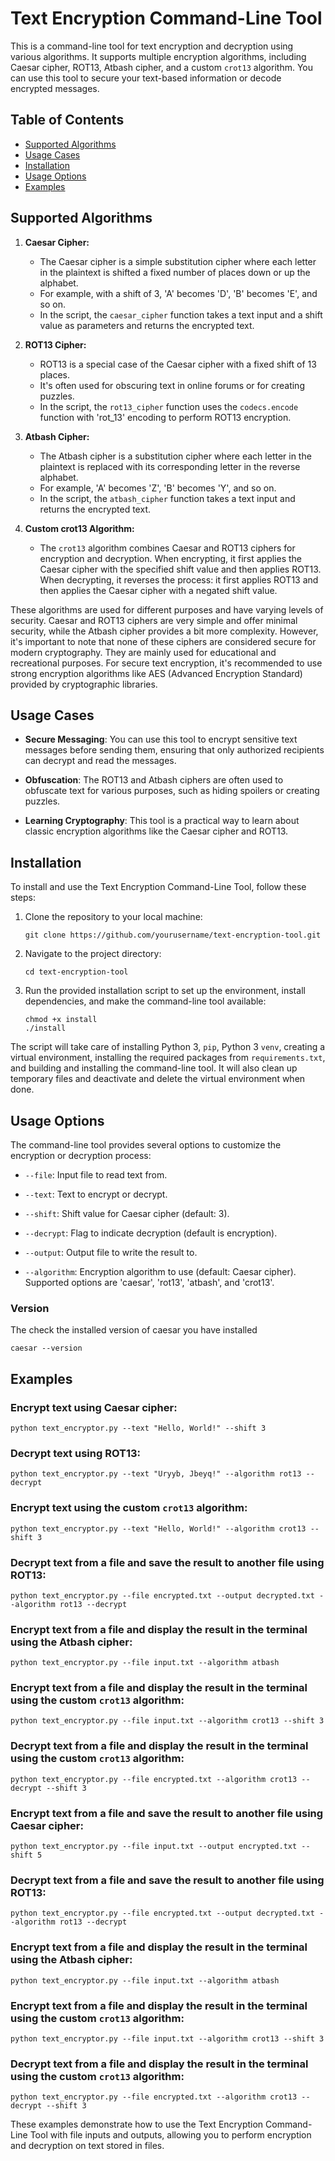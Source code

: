 # Text Encryption Command-Line Tool

This is a command-line tool for text encryption and decryption using various algorithms. It supports multiple encryption algorithms, including Caesar cipher, ROT13, Atbash cipher, and a custom `crot13` algorithm. You can use this tool to secure your text-based information or decode encrypted messages.

## Table of Contents

- [Supported Algorithms](#supported-algorithms)
- [Usage Cases](#usage-cases)
- [Installation](#installation)
- [Usage Options](#usage-options)
- [Examples](#examples)

## Supported Algorithms

1. **Caesar Cipher:**
   - The Caesar cipher is a simple substitution cipher where each letter in the plaintext is shifted a fixed number of places down or up the alphabet.
   - For example, with a shift of 3, 'A' becomes 'D', 'B' becomes 'E', and so on.
   - In the script, the `caesar_cipher` function takes a text input and a shift value as parameters and returns the encrypted text.

2. **ROT13 Cipher:**
   - ROT13 is a special case of the Caesar cipher with a fixed shift of 13 places.
   - It's often used for obscuring text in online forums or for creating puzzles.
   - In the script, the `rot13_cipher` function uses the `codecs.encode` function with 'rot_13' encoding to perform ROT13 encryption.

3. **Atbash Cipher:**
   - The Atbash cipher is a substitution cipher where each letter in the plaintext is replaced with its corresponding letter in the reverse alphabet.
   - For example, 'A' becomes 'Z', 'B' becomes 'Y', and so on.
   - In the script, the `atbash_cipher` function takes a text input and returns the encrypted text.

4. **Custom crot13 Algorithm:**
   - The `crot13` algorithm combines Caesar and ROT13 ciphers for encryption and decryption. When encrypting, it first applies the Caesar cipher with the specified shift value and then applies ROT13. When decrypting, it reverses the process: it first applies ROT13 and then applies the Caesar cipher with a negated shift value.

These algorithms are used for different purposes and have varying levels of security. Caesar and ROT13 ciphers are very simple and offer minimal security, while the Atbash cipher provides a bit more complexity. However, it's important to note that none of these ciphers are considered secure for modern cryptography. They are mainly used for educational and recreational purposes. For secure text encryption, it's recommended to use strong encryption algorithms like AES (Advanced Encryption Standard) provided by cryptographic libraries.

## Usage Cases

- **Secure Messaging**: You can use this tool to encrypt sensitive text messages before sending them, ensuring that only authorized recipients can decrypt and read the messages.

- **Obfuscation**: The ROT13 and Atbash ciphers are often used to obfuscate text for various purposes, such as hiding spoilers or creating puzzles.

- **Learning Cryptography**: This tool is a practical way to learn about classic encryption algorithms like the Caesar cipher and ROT13.

## Installation

To install and use the Text Encryption Command-Line Tool, follow these steps:

1. Clone the repository to your local machine:

   ```shell
   git clone https://github.com/yourusername/text-encryption-tool.git
   ```

2. Navigate to the project directory:

   ```shell
   cd text-encryption-tool
   ```

3. Run the provided installation script to set up the environment, install dependencies, and make the command-line tool available:

   ```shell
   chmod +x install
   ./install
   ```

The script will take care of installing Python 3, `pip`, Python 3 `venv`, creating a virtual environment, installing the required packages from `requirements.txt`, and building and installing the command-line tool. It will also clean up temporary files and deactivate and delete the virtual environment when done.

## Usage Options

The command-line tool provides several options to customize the encryption or decryption process:

- `--file`: Input file to read text from.

- `--text`: Text to encrypt or decrypt.

- `--shift`: Shift value for Caesar cipher (default: 3).

- `--decrypt`: Flag to indicate decryption (default is encryption).

- `--output`: Output file to write the result to.

- `--algorithm`: Encryption algorithm to use (default: Caesar cipher). Supported options are 'caesar', 'rot13', 'atbash', and 'crot13'.

### Version
The check the installed version of caesar you have installed
```shell
caesar --version
```

## Examples

### Encrypt text using Caesar cipher:

```shell
python text_encryptor.py --text "Hello, World!" --shift 3
```

### Decrypt text using ROT13:

```shell
python text_encryptor.py --text "Uryyb, Jbeyq!" --algorithm rot13 --decrypt
```

### Encrypt text using the custom `crot13` algorithm:

```shell
python text_encryptor.py --text "Hello, World!" --algorithm crot13 --shift 3
```

### Decrypt text from a file and save the result to another file using ROT13:

```shell
python text_encryptor.py --file encrypted.txt --output decrypted.txt --algorithm rot13 --decrypt
```

### Encrypt text from a file and display the result in the terminal using the Atbash cipher:

```shell
python text_encryptor.py --file input.txt --algorithm atbash
```

### Encrypt text from a file and display the result in the terminal using the custom `crot13` algorithm:

```shell
python text_encryptor.py --file input.txt --algorithm crot13 --shift 3
```

### Decrypt text from a file and display the result in the terminal using the custom `crot13` algorithm:

```shell
python text_encryptor.py --file encrypted.txt --algorithm crot13 --decrypt --shift 3
```

### Encrypt text from a file and save the result to another file using Caesar cipher:

```shell
python text_encryptor.py --file input.txt --output encrypted.txt --shift 5
```

### Decrypt text from a file and save the result to another file using ROT13:

```shell
python text_encryptor.py --file encrypted.txt --output decrypted.txt --algorithm rot13 --decrypt
```

### Encrypt text from a file and display the result in the terminal using the Atbash cipher:

```shell
python text_encryptor.py --file input.txt --algorithm atbash
```

### Encrypt text from a file and display the result in the terminal using the custom `crot13` algorithm:

```shell
python text_encryptor.py --file input.txt --algorithm crot13 --shift 3
```

### Decrypt text from a file and display the result in the terminal using the custom `crot13` algorithm:

```shell
python text_encryptor.py --file encrypted.txt --algorithm crot13 --decrypt --shift 3
```

These examples demonstrate how to use the Text Encryption Command-Line Tool with file inputs and outputs, allowing you to perform encryption and decryption on text stored in files.